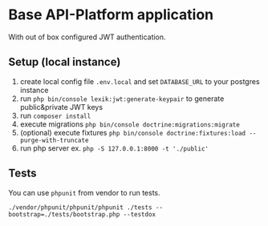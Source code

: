 # Base API-Platform application

With out of box configured JWT authentication.

## Setup (local instance)
1. create local config file `.env.local` and set `DATABASE_URL` to your postgres instance
2. run `php bin/console lexik:jwt:generate-keypair` to generate public&private JWT keys
3. run `composer install`
4. execute migrations `php bin/console doctrine:migrations:migrate`
5. (optional) execute fixtures `php bin/console doctrine:fixtures:load --purge-with-truncate`
6. run php server ex. `php -S 127.0.0.1:8000 -t './public'`


## Tests

You can use `phpunit` from vendor to run tests.

```
./vendor/phpunit/phpunit/phpunit ./tests --bootstrap=./tests/bootstrap.php --testdox 
```
